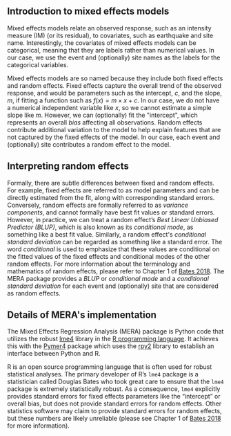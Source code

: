 ## Introduction to mixed effects models

Mixed effects models relate an observed response, such as an intensity measure (IM) (or its residual), 
to covariates, such as earthquake and site name. Interestingly, the covariates of mixed effects models can be 
categorical, meaning that they are labels rather than numerical values. In our case, we use the event and (optionally) 
site names as the labels for the categorical variables.

Mixed effects models are so named because they include both fixed effects and random effects. Fixed effects capture the 
overall trend of the observed response, and would be parameters such as the 
intercept, $c$, and the slope, $m$, if fitting a function such as $f(x) = m \times x + c$. In our case, we do not have a 
numerical independent variable like $x$, so we cannot estimate a simple slope like $m$. However, we can 
(optionally) fit the "intercept", which represents an overall _bias_ affecting all observations. Random 
effects contribute additional variation to the model to help explain features that are not captured by the fixed 
effects of the model. In our case, each event and (optionally) site contributes a random effect to the model.

## Interpreting random effects

Formally, there are subtle differences between fixed and random effects. For example, fixed effects are referred to as 
model parameters and can be directly estimated from the fit, along with corresponding standard errors. Conversely, 
random effects are formally referred to as _variance components_, and cannot formally have best fit values or standard 
errors. However, in practice, we can treat a random effect’s _Best Linear Unbiased Predictor (BLUP)_, which is also 
known as its _conditional mode_, as something like a best fit value. Similarly, a random effect's 
_conditional standard deviation_ can be regarded as something like a standard error. The word _conditional_ is used to 
emphasize that these values are conditional on the fitted values of the fixed effects and conditional modes of the 
other random effects. For more information about the terminology and mathematics of random effects, please refer to 
Chapter 1 of [Bates 2018](https://people.math.ethz.ch/~maechler/MEMo-pages/lMMwR.pdf). The MERA package provides a 
_BLUP_ or _conditional mode_ and a _conditional standard deviation_ for each event and (optionally) 
site that are considered as random effects.

## Details of MERA's implementation

The Mixed Effects Regression Analysis (MERA) package is Python code that utilizes the 
robust [lme4](https://github.com/lme4/lme4) library in 
the [R programming language](https://www.r-project.org/about.html). It achieves this with 
the [Pymer4](https://github.com/ejolly/pymer4) package which uses the [rpy2](https://github.com/rpy2/rpy2)
library to establish an interface between Python and R.

R is an open source programming language that is often used for robust statistical analyses. 
The primary developer of R’s `lme4` package is a statistician called Douglas Bates who took great care to ensure that 
the `lme4` package is extremely statistically robust. As a consequence, `lme4` explicitly provides standard errors for 
fixed effects parameters like the “intercept” or overall bias, but does not provide standard errors for random effects. 
Other statistics software may claim to provide standard errors for random effects, but these numbers are likely 
unreliable (please see Chapter 1 of [Bates 2018](https://people.math.ethz.ch/~maechler/MEMo-pages/lMMwR.pdf) 
for more information).
